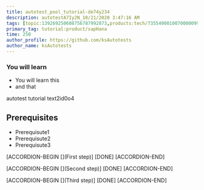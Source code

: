 ```yaml
---
title: autotest_pool_tutorial-de74y234
description: autotestA7Iy2N_10/21/2020 3:47:16 AM
tags: [topic:139269250608756787992873,products:tech/73554900100700000996,tutorial:experience/advanced]
primary_tag: tutorial:product/sapHana
time: 250
author_profile: https://github.com/ksAutotests
author_name: ksAutotests
---
```

### You will learn
- You will learn this
- and that

autotest tutorial text2id0o4

## Prerequisites
- Prerequisute1
- Prerequisute2
- Prerequisute3

[ACCORDION-BEGIN [](First step)]
[DONE]
[ACCORDION-END]

[ACCORDION-BEGIN [](Second step)]
[DONE]
[ACCORDION-END]

[ACCORDION-BEGIN [](Third step)]
[DONE]
[ACCORDION-END]

